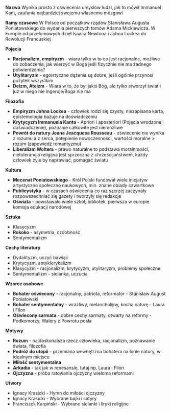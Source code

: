 
**Nazwa**
Wynika prosto z oświecenia umysłów ludzi, jak to mówił Immanuel Kant, zaufania najbardziej swojemu własnemu mózgowi

**Ramy czasowe**
W Polsce od początków rządów Stanisława Augusta Poniatowskiego do wydania pierwszych tomów Adama Mickiewicza.
W Europie od przełomowych dzieł Isaaca Newtona i Johna Lockea do Rewolucji Francuskiej

**Pojęcia**
- **Racjonalizm, empiryzm** - wiara tylko w to co jest racjonalne, możliwe do zobaczenia, jak wierzyć w Boga jeśli fizycznie nie ma żadnego potwierdzenia?
- **Utylitaryzm** - egoistyczne dążenia są dobre, jeśli ogólnie przynosi pożytek wszystkim
- **Deizm, Ateizm** - Wiara w to, że był jakiś Bóg, ale tylko stworzył świat i już w niego nie ingeruje/Boga nie ma

**Filozofia**
- **Empiryzm Johna Lockea** - człowiek rodzi się czysty, niezapisana karta, epistemologia bazuje na doświadczeniu
- **Krytycyzm Immanuela Kanta** - Apriori i aposteriori (Pojęcia wrodzone i doświadczenie), poznanie całkowite jest niemożliwe
- **Powrót do natury Jeana Jeacquesa Rousseau** - oświecenie nie wynika z rozumu a z serca, potępienie nowoczesności, wartości moralne > rozum (zapowiedź romantyzmu)
- **Liberalizm Woltera** - prawo naturalne to podstawa moralnmości, nietolerancja religijna jest sprzeczna z chrześcijaństwem, każdy człowiek żyje by naprawiać, pomagać światu

**Kultura**
- **Mecenat Poniatowskiego** - Król Polski fundował wiele inicjatyw artystyczno społeczno naukowych, min. znane obiady czwartkowe
- **Publicystyka** - w czasach oświecenia co raz szerzej zaczynały rozpowszechniać się gazety i tworzyły się redakcje
- **Oświata** - powstawało wiele szkół, bibliotek, pierwsza w europie komisja edukacji narodowej

**Sztuka**
- Klasycyzm
- **Rokoko** - asymetria, ozdobność
- Sentymentalizm

**Cechy literatury**
- Dydaktyzm, uczyć bawiąc
- Krytycyzm, antyklerykalizm
- Klasycyzm - racjonalizm, krytycyzm, utylitaryzm, problemy społeczne
- Sentymentalizm - sielanka, uczucia

**Wzorce osobowe**
- **Bohater oświecony** - racjonalny, patriota, reformator - Stanisław August Poniatowski
- **Bohater sentymentalny** - wrażliwy, melancholijny, kocha naturę - Laura i Filon
- **Oświecony sarmata** - dobre cechy sarmaty, otwarty na reformy - Podkomorzy, Walery z Powrotu posła

**Motywy**
- **Rozum** - najdoskonalsza rzecz człowieka, racjonalizm, poznawanie świata, filozofia
- **Podróż do utopii** - przemiana wewnętrzna bohatera na łonie natury, w idealnym miejscu
- **Miłość sentymentalna** 
- **Arkadia** - tak jak w renesansie, tutaj np. Laura i Filon
- **Ojczyzna** - próba ratowania ojczyzny wieloma reformami

**Utwory**
- Ignacy Krasicki - Hymn do miłości ojczyzny
- Ignacy Krasicki - Wybrane bajki i satyry
- Franciszek Karpiński - Wybrane sielanki i liryki religijne